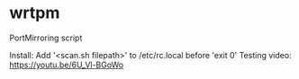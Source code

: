 # wrtpm
PortMirroring script

Install: Add '<scan.sh filepath>' to /etc/rc.local before 'exit 0'
Testing video: https://youtu.be/6U_Vl-BGoWo
